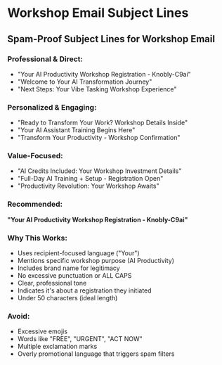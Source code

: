 # Workshop Email Subject Lines

## Spam-Proof Subject Lines for Workshop Email

### Professional & Direct:
- "Your AI Productivity Workshop Registration - Knobly-C9ai"
- "Welcome to Your AI Transformation Journey"
- "Next Steps: Your Vibe Tasking Workshop Experience"

### Personalized & Engaging:
- "Ready to Transform Your Work? Workshop Details Inside"
- "Your AI Assistant Training Begins Here"
- "Transform Your Productivity - Workshop Confirmation"

### Value-Focused:
- "AI Credits Included: Your Workshop Investment Details"
- "Full-Day AI Training + Setup - Registration Open"
- "Productivity Revolution: Your Workshop Awaits"

### **Recommended:**
**"Your AI Productivity Workshop Registration - Knobly-C9ai"**

### Why This Works:
- Uses recipient-focused language ("Your")
- Mentions specific workshop purpose (AI Productivity)
- Includes brand name for legitimacy
- No excessive punctuation or ALL CAPS
- Clear, professional tone
- Indicates it's about a registration they initiated
- Under 50 characters (ideal length)

### Avoid:
- Excessive emojis
- Words like "FREE", "URGENT", "ACT NOW"
- Multiple exclamation marks
- Overly promotional language that triggers spam filters